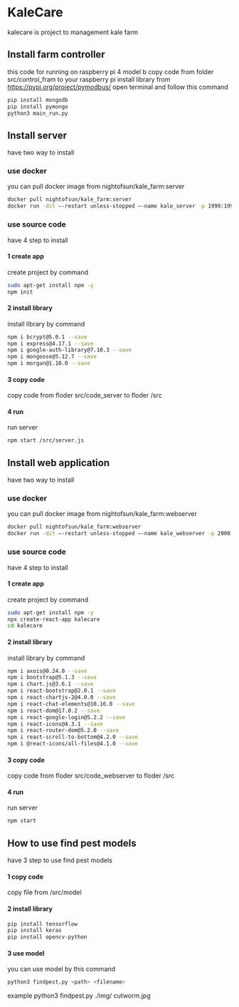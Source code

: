 ﻿# KaleCare
kalecare is project to management kale farm
## Install farm controller
this code for running on raspberry pi 4 model b
copy code from folder src/control_fram to your raspberry pi
install library from
https://pypi.org/project/pymodbus/
open terminal and follow this command
```bash
pip install mongodb
pip install pymongo
python3 main_run.py
```

## Install server
have two way to install
### use docker
you can pull docker image from nightofsun/kale_farm:server
```bash
docker pull nightofsun/kale_farm:server
docker run -dit –-restart unless-stopped –-name kale_server -p 1999:1999 nightofsun/kale_farm:server
```
### use source code
have 4 step to install
#### 1 create app
create project by command
```bash
sudo apt-get install npm -y
npm init
```
#### 2 install library
install library by command
```bash
npm i bcrypt@5.0.1 --save
npm i express@4.17.1 --save
npm i google-auth-library@7.10.3 --save
npm i mongoose@5.12.7 --save
npm i morgan@1.10.0 --save
```
#### 3 copy code
copy code from floder src/code_server to floder /src
#### 4 run
run server
```bash
npm start /src/server.js
```
## Install web application
have two way to install
### use docker
you can pull docker image from nightofsun/kale_farm:webserver
```bash
docker pull nightofsun/kale_farm:webserver
docker run -dit –-restart unless-stopped –-name kale_webserver -p 2000:2000 nightofsun/kale_farm:webserver
```
### use source code
have 4 step to install
#### 1 create app
create project by command
```bash
sudo apt-get install npm -y
npx create-react-app kalecare
cd kalecare
```
#### 2 install library
install library by command
```bash
npm i axois@0.24.0 --save
npm i bootstrap@5.1.3 --save
npm i chart.js@3.6.1 --save
npm i react-bootstrap@2.0.1 --save
npm i react-chartjs-2@4.0.0 --save
npm i react-chat-elements@10.16.0 --save
npm i react-dom@17.0.2 --save
npm i react-google-login@5.2.2 --save
npm i react-icons@4.3.1 --save
npm i react-router-dom@5.2.0 --save
npm i react-scroll-to-bottom@4.2.0 --save
npm i @react-icons/all-files@4.1.0 --save
```
#### 3 copy code
copy code from floder src/code_webserver to floder /src
#### 4 run
run server
```bash
npm start
```
## How to use find pest models
have 3 step to use find pest models
#### 1 copy code
copy file from /src/model
#### 2 install library
```bash
pip install tensorflow
pip install keras
pip install opencv-python
```
#### 3 use model
you can use model by this command
```bash
python3 findpest.py <path> <filename>
```
example python3 findpest.py ./img/ cutworm.jpg
